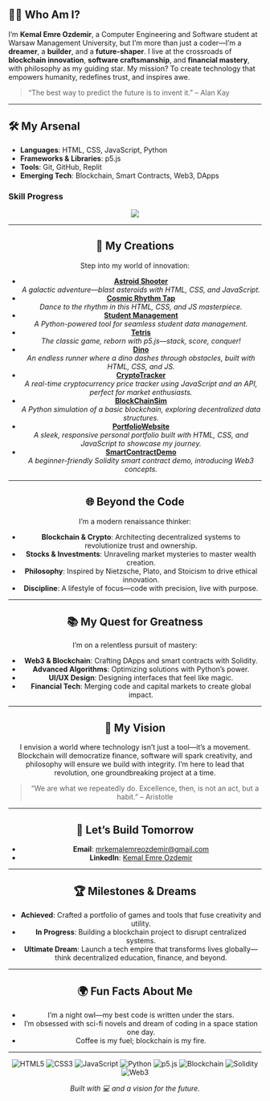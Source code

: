 
## 👨‍💻 Who Am I?

I’m **Kemal Emre Ozdemir**, a Computer Engineering and Software student at Warsaw Management University, but I’m more than just a coder—I’m a **dreamer**, a **builder**, and a **future-shaper**. I live at the crossroads of **blockchain innovation**, **software craftsmanship**, and **financial mastery**, with philosophy as my guiding star. My mission? To create technology that empowers humanity, redefines trust, and inspires awe.

> “The best way to predict the future is to invent it.” – Alan Kay

---

## 🛠️ My Arsenal

- **Languages**: HTML, CSS, JavaScript, Python  
- **Frameworks & Libraries**: p5.js  
- **Tools**: Git, GitHub, Replit  
- **Emerging Tech**: Blockchain, Smart Contracts, Web3, DApps  

### Skill Progress
<div align="center">
  <img src="https://skillicons.dev/icons?i=html,css,js,python" 
  <img src="https://progress-bar.dev/90/?title=HTML" 
  <img src="https://progress-bar.dev/85/?title=CSS" 
  <img src="https://progress-bar.dev/80/?title=JavaScript" 
  <img src="https://progress-bar.dev/75/?title=Python" 
  <img src="https://progress-bar.dev/70/?title=Solidity" 
</div>

---

## 🚀 My Creations

Step into my world of innovation:  
- **[Astroid Shooter](https://replit.com/@mrkemalemreozde/astroid-shooter)**  
  *A galactic adventure—blast asteroids with HTML, CSS, and JavaScript.*  
- **[Cosmic Rhythm Tap](https://replit.com/@mrkemalemreozde/cosmic-rhythm-tap)**  
  *Dance to the rhythm in this HTML, CSS, and JS masterpiece.*  
- **[Student Management](https://replit.com/@mrkemalemreozde/StudentManagement)**  
  *A Python-powered tool for seamless student data management.*  
- **[Tetris](https://replit.com/@mrkemalemreozde/Tetris)**  
  *The classic game, reborn with p5.js—stack, score, conquer!*  
- **[Dino](https://replit.com/@mrkemalemreozde/Dino)**  
  *An endless runner where a dino dashes through obstacles, built with HTML, CSS, and JS.*  
- **[CryptoTracker](https://replit.com/@mrkemalemreozde/CryptoTracker)**  
  *A real-time cryptocurrency price tracker using JavaScript and an API, perfect for market enthusiasts.*  
- **[BlockChainSim](https://replit.com/@mrkemalemreozde/BlockChainSim)**  
  *A Python simulation of a basic blockchain, exploring decentralized data structures.*  
- **[PortfolioWebsite](https://replit.com/@mrkemalemreozde/PortfolioWebsite)**  
  *A sleek, responsive personal portfolio built with HTML, CSS, and JavaScript to showcase my journey.*  
- **[SmartContractDemo](https://replit.com/@mrkemalemreozde/SmartContractDemo)**  
  *A beginner-friendly Solidity smart contract demo, introducing Web3 concepts.*  

---

## 🌐 Beyond the Code

I’m a modern renaissance thinker:  
- **Blockchain & Crypto**: Architecting decentralized systems to revolutionize trust and ownership.  
- **Stocks & Investments**: Unraveling market mysteries to master wealth creation.  
- **Philosophy**: Inspired by Nietzsche, Plato, and Stoicism to drive ethical innovation.  
- **Discipline**: A lifestyle of focus—code with precision, live with purpose.  

---

## 📚 My Quest for Greatness

I’m on a relentless pursuit of mastery:  
- **Web3 & Blockchain**: Crafting DApps and smart contracts with Solidity.  
- **Advanced Algorithms**: Optimizing solutions with Python’s power.  
- **UI/UX Design**: Designing interfaces that feel like magic.  
- **Financial Tech**: Merging code and capital markets to create global impact.  

---

## 🌟 My Vision

I envision a world where technology isn’t just a tool—it’s a movement. Blockchain will democratize finance, software will spark creativity, and philosophy will ensure we build with integrity. I’m here to lead that revolution, one groundbreaking project at a time.

> “We are what we repeatedly do. Excellence, then, is not an act, but a habit.” – Aristotle

---




## 📡 Let’s Build Tomorrow

- **Email**: [mrkemalemreozdemir@gmail.com](mailto:mrkemalemreozdemir@gmail.com)  
- **LinkedIn**: [Kemal Emre Ozdemir](https://www.linkedin.com/in/kemal-emre-ozdemir/)  


---

## 🏆 Milestones & Dreams

- **Achieved**: Crafted a portfolio of games and tools that fuse creativity and utility.  
- **In Progress**: Building a blockchain project to disrupt centralized systems.  
- **Ultimate Dream**: Launch a tech empire that transforms lives globally—think decentralized education, finance, and beyond.  

---

## 🌍 Fun Facts About Me

- I’m a night owl—my best code is written under the stars.  
- I’m obsessed with sci-fi novels and dream of coding in a space station one day.  
- Coffee is my fuel; blockchain is my fire.  

---

<div align="center">
  <img src="https://img.shields.io/badge/-HTML5-E34F26?style=flat-square&logo=html5&logoColor=white" alt="HTML5">
  <img src="https://img.shields.io/badge/-CSS3-1572B6?style=flat-square&logo=css3" alt="CSS3">
  <img src="https://img.shields.io/badge/-JavaScript-F7DF1E?style=flat-square&logo=javascript&logoColor=black" alt="JavaScript">
  <img src="https://img.shields.io/badge/-Python-3776AB?style=flat-square&logo=python&logoColor=white" alt="Python">
  <img src="https://img.shields.io/badge/-p5.js-333333?style=flat-square&logo=p5.js" alt="p5.js">
  <img src="https://img.shields.io/badge/-Blockchain-000000?style=flat-square&logo=bitcoin&logoColor=orange" alt="Blockchain">
  <img src="https://img.shields.io/badge/-Solidity-363636?style=flat-square&logo=solidity&logoColor=white" alt="Solidity">
  <img src="https://img.shields.io/badge/-Web3-FF4500?style=flat-square&logo=web3.js&logoColor=white" alt="Web3">
</div>

<div align="center">
  <p><em>Built with 💻 and a vision for the future.</em></p>
</div>
